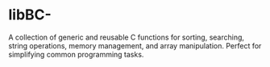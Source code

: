 # libBC-
A collection of generic and reusable C functions for sorting, searching, string operations, memory management, and array manipulation. Perfect for simplifying common programming tasks.
